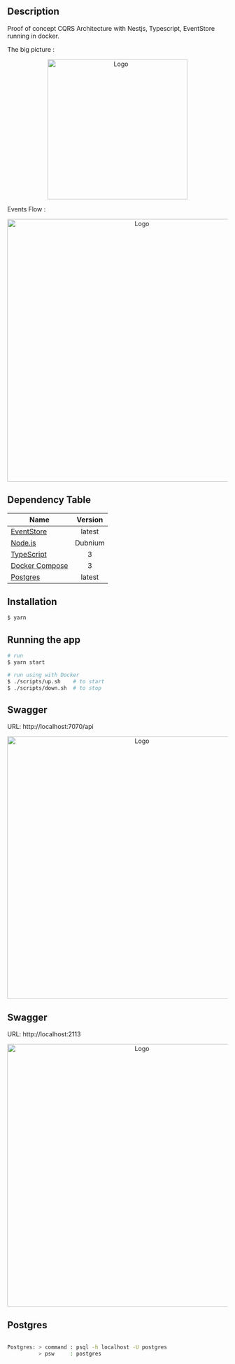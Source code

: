 
## Description

Proof of concept CQRS Architecture with Nestjs, Typescript, EventStore running in docker.

The big picture :

<p align="center">
  <img src="https://miro.medium.com/max/1202/1*qCy2-p3v-9sbagBpex1CrA.png" width="320" alt="Logo" />
</p>

Events Flow :

<p align="center">
  <img src="https://miro.medium.com/max/1400/1*thQY-4Enoc-66V3724AOCA.png" width="600" alt="Logo" />
</p>


## Dependency Table
| Name        | Version           |
| ------------- |:-------------: |
| [EventStore](https://eventstore.org)      | latest |
| [Node.js](https://nodejs.org)      | Dubnium      |
| [TypeScript](https://www.typescriptlang.org) | 3      |
| [Docker Compose](https://docker.com) | 3      |
| [Postgres](https://www.postgresql.org/) | latest     |


## Installation

```bash
$ yarn
```

## Running the app

```bash
# run
$ yarn start

# run using with Docker
$ ./scripts/up.sh    # to start
$ ./scripts/down.sh  # to stop
```

## Swagger

URL: http://localhost:7070/api


<p align="center">
  <img src="https://miro.medium.com/max/1400/1*r-UR2jA0fkNqU8OyC1g-cQ.png" width="600" alt="Logo" />
</p>


## Swagger
URL: http://localhost:2113

<p align="center">
  <img src="https://miro.medium.com/max/1400/1*UYEGsbo99M8jlx4DWZgqng.png" width="600" alt="Logo" />
</p>


## Postgres

```bash

Postgres: > command : psql -h localhost -U postgres 
          > psw     : postgres

```


